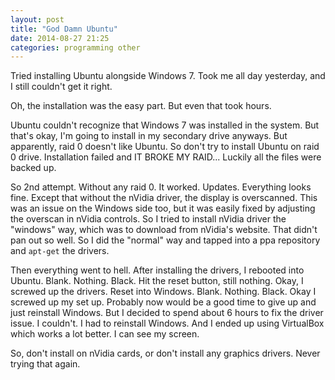 ```yaml
---
layout: post
title: "God Damn Ubuntu"
date: 2014-08-27 21:25
categories: programming other
---
```

Tried installing Ubuntu alongside Windows 7. Took me all day yesterday, and I still couldn't get it right.

Oh, the installation was the easy part. But even that took hours.

Ubuntu couldn't recognize that Windows 7 was installed in the system. But that's okay, I'm going to install in my secondary drive anyways. But apparently, raid 0 doesn't like Ubuntu. So don't try to install Ubuntu on raid 0 drive. Installation failed and IT BROKE MY RAID... Luckily all the files were backed up.

So 2nd attempt. Without any raid 0. It worked. Updates. Everything looks fine. Except that without the nVidia driver, the display is overscanned. This was an issue on the Windows side too, but it was easily fixed by adjusting the overscan in nVidia controls. So I tried to install nVidia driver the "windows" way, which was to download from nVidia's website. That didn't pan out so well. So I did the "normal" way and tapped into a ppa repository and `apt-get` the drivers.

Then everything went to hell. After installing the drivers, I rebooted into Ubuntu. Blank. Nothing. Black. Hit the reset button, still nothing. Okay, I screwed up the drivers. Reset into Windows. Blank. Nothing. Black. Okay I screwed up my set up. Probably now would be a good time to give up and just reinstall Windows. But I decided to spend about 6 hours to fix the driver issue. I couldn't. I had to reinstall Windows. And I ended up using VirtualBox which works a lot better. I can see my screen.

So, don't install on nVidia cards, or don't install any graphics drivers. Never trying that again.